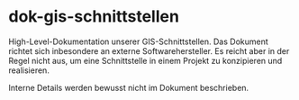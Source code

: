 # dok-gis-schnittstellen

High-Level-Dokumentation unserer GIS-Schnittstellen. Das Dokument richtet sich inbesondere an externe Softwarehersteller. Es reicht aber in der Regel nicht aus, um eine Schnittstelle in einem Projekt zu konzipieren und realisieren.

Interne Details werden bewusst nicht im Dokument beschrieben.
